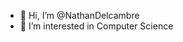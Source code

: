 - 👋 Hi, I’m @NathanDelcambre
- 👀 I’m interested in Computer Science

<!---
NathanDelcambre/NathanDelcambre is a ✨ special ✨ repository because its `README.md` (this file) appears on your GitHub profile.
You can click the Preview link to take a look at your changes.
--->
